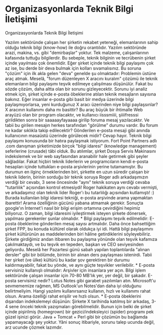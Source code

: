 # Organizasyonlarda Teknik Bilgi İletişimi


Organizasyonlarda Teknik Bilgi İletişimi



 Yazılım sektöründe çalışan her şirketin rekabet yeteneği, elemanlarının sahip olduğu teknik bilgi (know-how) ile doğru orantılıdır. Yazılım sektöründe arazi, makina, vs. gibi "demirbaşlar" yoktur. Tek malzeme, çalışanlarının kafasında tuttuğu bilgilerdir.              Bu sebeple, teknik bilginin ve tecrübenin şirket içinde yayılması çok önemlidir. Eğer şirket içinde teknik bilgi paylaşımı çok az ise, bu derde bir deva bulmak için kolları sıvamalısınız.               Bu soruna "çözüm" için ilk akla gelen "deva" genelde şu olmaktadır: Problemin üstüne araç atmak. Meselâ, "forum düzenleyen X aracını kuralım" çözümü ile teknik elemanların bilgi paylaşımı teşvik edilmeye çalışılması düşünülür. Fakat bu sözde çözüm, daha altta olan bir sorunu gizleyecektir.               Sorunu iyi analiz etmek için, şirket içinde e-posta öbeklerine atılan teknik mesajların sayısına bakınız. Eğer insanlar e-posta gibi basit bir medya üzerinde bilgi paylaşmıyorlarsa, yeni kurduğunuz X aracı üzerinden niye bilgi paylaşsınlar?               X aracının kullanımı daha mı basittir? Bu araç büyük bir ihtimalle Web arayüzü olan bir program olacaktır, ve kullanıcı iisssmiiii, şiiiifresssi girildikten sonra bir saaaaayfayaaaa girilip foruma mesaj yazılacaktır. Ve tabii bu girilen mesajın herkes tarafından "görülme" durumu vardır. Bu forum ne kadar sıklıkla takip edilecektir? Gönderilen e-posta mesaji gibi anında kullanıcının masaüstü üzerinde görülecek midir? Cevap hayır.               Teknik bilgi paylaşımı konusunda bir hatıra paylaşmak istiyorum. Fort Point Partners adlı .com danışman şirketimizde birçok "bilgi idaresi" (knowledge management) seferlerine (crusade) tâbi olduk. Bu atılımlar, şirket Dosya Servis Makinasını indekslemek ve bir web sayfasından aranabilir hale getirmek gibi şeyler sâğladılar. Fakat hiçbiri teknik liderlerin ve programcıların kendi e-posta hesapları içinde tuttukları e-posta arşivlerinin yerine tutamamıştır. Bu durumun en ilginç örneklerinden biri, şirkette en uzun süredir çalışan bir teknik liderin, birinin sorduğu bir teknik soruya Roger adlı arkadaşımızın verdiği bir cevabı, 3 sene öncesinde "aynı" teknik soruya verdiği cevaba "tutarlılık" açısından kontrol etmesiydi! Roger hakikaten aynı cevabı vermişti, ve arkadaşımız olan teknik lider Roger'ı bu tutarlılığı açısından kutlamıştı! :)              Burada kullanılan bilgi idaresi tekniği, e-posta arşivinde arama yapmaktan ibarettir! Arama özelliğinin gücünü yabana atmamak gerekir. Sonuçta google'ın İnternet'i nasıl bir bilgi erişim ortamına çevirdiğini hepimiz biliyoruz.               O zaman, bilgi idaresini iyileştirmek isteyen şirkete dönersek, yapılması gerekenler şunlar olmalıdır.               * Bilgi paylaşımı teşvik edilmelidir: E-posta öbeklerine gönderilen mesaj sayısı artmalıdır. Daha önce bahsettiğim şirket FPP, bu konuda kültürel olarak oldukça iyi idi. Hattâ bilgi paylaşımını şirket kültürünün as maddelerinden biri hâline getirdiklerini söyleyebiliriz. Şirkete girdiğimiz andan itibaren bu paylaşma yönünde olan teşvik kafamıza çakılmaktaydı, ve bu teşvik en tepeden, başkan ve CEO seviyesinden geliyordu. Meselâ her Pazartesi günü sabah yapılan toplantılarda "alınan dersler" gibi bir bölümde, birinin bir alınan ders paylaşması istenirdi. Tabii her şirket (ve ülke) kültürü bu kadar şov gerektiren bir durumu kaldırmayabilir, fakat bu yönde, ve aynı güçte teşvikler verilebilir.   * E-posta servisiniz kullanışlı olmalıdır: Arşivler için insanlara yer açın. Bilgi işlem sektöründe çalışan insanlar için 70-80 MB'lık yer, yer değil, bir şakadır. E-posta servisiniz nedir? Lotus Notes gibi garabet yazılımları atın. Microsoft'u sevmememize rağmen, MS Outlook'un Notes'dan daha iyi olduğunu belirtmeliyim. Hangi yazılımı kullanırsanız kullanın, hızlı ve kullanımı rahat olsun. Arama özelliği rahat erişilir ve hızlı olsun.   * E-posta öbeklerini dışarıdan indekslemeyi düşünün: Şirkete X tarihinda katılmış bir arkadaş, 3-4 sene önceki teknik yazışmaları görebilmelidir. Bunun için belki de şirket içinde pişirilmiş (homegrown) bir gezici/indeksleyici (spider) programı pek güzel işinizi görür. Java + Tomcat + Perl gibi bir çözümün bu bağlamda yapamayacağı şey yoktur.             Yâni sonuç itibariyle, sorunu talep ucunda değil, arz ucunde çözmek lazımdır.           




